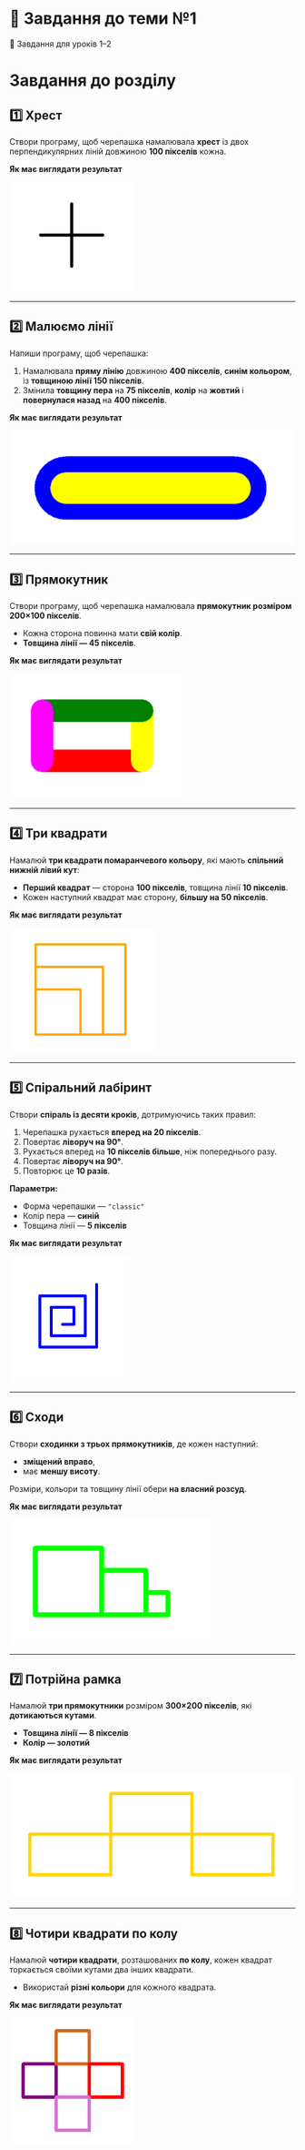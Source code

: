 # 🐢 Завдання до теми №1
🐢 Завдання для уроків 1–2 
# Завдання до розділу

## 1️⃣ Хрест  
Створи програму, щоб черепашка намалювала **хрест** із двох перпендикулярних ліній довжиною **100 пікселів** кожна.

**Як має виглядати результат** 

![Результат завдання 1](image_task_1-2/task_1-2_1.png)

---

## 2️⃣ Малюємо лінії  
Напиши програму, щоб черепашка:
1. Намалювала **пряму лінію** довжиною **400 пікселів**, **синім кольором**, із **товщиною лінії 150 пікселів**.  
2. Змінила **товщину пера** на **75 пікселів**, **колір** на **жовтий** і **повернулася назад** на **400 пікселів**.

**Як має виглядати результат** 

![Результат завдання 2](image_task_1-2/task_1-2_2.png)

---

## 3️⃣ Прямокутник  
Створи програму, щоб черепашка намалювала **прямокутник розміром 200×100 пікселів**.  
- Кожна сторона повинна мати **свій колір**.  
- **Товщина лінії — 45 пікселів**.

**Як має виглядати результат** 

![Результат завдання 3](image_task_1-2/task_1-2_3.png)

---

## 4️⃣ Три квадрати  
Намалюй **три квадрати помаранчевого кольору**, які мають **спільний нижній лівий кут**:  
- **Перший квадрат** — сторона **100 пікселів**, товщина лінії **10 пікселів**.  
- Кожен наступний квадрат має сторону, **більшу на 50 пікселів**.

**Як має виглядати результат** 

![Результат завдання 4](image_task_1-2/task_1-2_4.png)

---

## 5️⃣ Спіральний лабіринт  
Створи **спіраль із десяти кроків**, дотримуючись таких правил:  
1. Черепашка рухається **вперед на 20 пікселів**.  
2. Повертає **ліворуч на 90°**.  
3. Рухається вперед на **10 пікселів більше**, ніж попереднього разу.  
4. Повертає **ліворуч на 90°**.  
5. Повторює це **10 разів**.

**Параметри:**
- Форма черепашки — `"classic"`  
- Колір пера — **синій**  
- Товщина лінії — **5 пікселів**

**Як має виглядати результат** 

![Результат завдання 5](image_task_1-2/task_1-2_5.png)

---

## 6️⃣ Сходи  
Створи **сходинки з трьох прямокутників**, де кожен наступний:
- **зміщений вправо**,  
- має **меншу висоту**.  

Розміри, кольори та товщину лінії обери **на власний розсуд**.

**Як має виглядати результат** 

![Результат завдання 6](image_task_1-2/task_1-2_6.png)

---

## 7️⃣ Потрійна рамка  
Намалюй **три прямокутники** розміром **300×200 пікселів**, які **дотикаються кутами**.  
- **Товщина лінії — 8 пікселів**  
- **Колір — золотий**

**Як має виглядати результат** 

![Результат завдання 7](image_task_1-2/task_1-2_7.png)

---

## 8️⃣ Чотири квадрати по колу  
Намалюй **чотири квадрати**, розташованих **по колу**, кожен квадрат торкається своїми кутами два інших квадрати.  
- Використай **різні кольори** для кожного квадрата.

**Як має виглядати результат** 

![Результат завдання 8](image_task_1-2/task_1-2_8.png)


